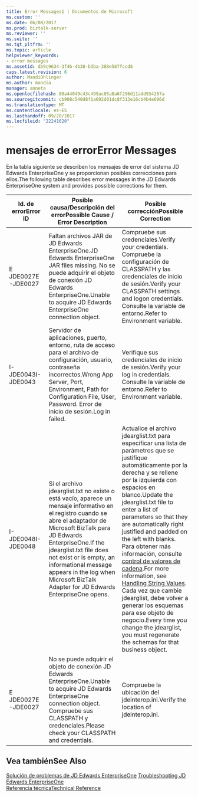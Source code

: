 ```yaml
---
title: Error Messages1 | Documentos de Microsoft
ms.custom: ''
ms.date: 06/08/2017
ms.prod: biztalk-server
ms.reviewer: ''
ms.suite: ''
ms.tgt_pltfrm: ''
ms.topic: article
helpviewer_keywords:
- error messages
ms.assetid: db9c9634-3f4b-4b38-b3ba-388e587fccd8
caps.latest.revision: 6
author: MandiOhlinger
ms.author: mandia
manager: anneta
ms.openlocfilehash: 80a44049c43c499ac05a8a6f296d11add934267a
ms.sourcegitcommit: cb908c540d8f1a692d01dc8f313e16cb4b4e696d
ms.translationtype: MT
ms.contentlocale: es-ES
ms.lasthandoff: 09/20/2017
ms.locfileid: "22241620"
---
```

# <a name="error-messages"></a><span data-ttu-id="05008-102">mensajes de error</span><span class="sxs-lookup"><span data-stu-id="05008-102">Error Messages</span></span>
<span data-ttu-id="05008-103">En la tabla siguiente se describen los mensajes de error del sistema JD Edwards EnterpriseOne y se proporcionan posibles correcciones para ellos.</span><span class="sxs-lookup"><span data-stu-id="05008-103">The following table describes error messages in the JD Edwards EnterpriseOne system and provides possible corrections for them.</span></span>  
  
|<span data-ttu-id="05008-104">Id. de error</span><span class="sxs-lookup"><span data-stu-id="05008-104">Error ID</span></span>|<span data-ttu-id="05008-105">Posible causa/Descripción del error</span><span class="sxs-lookup"><span data-stu-id="05008-105">Possible Cause / Error Description</span></span>|<span data-ttu-id="05008-106">Posible corrección</span><span class="sxs-lookup"><span data-stu-id="05008-106">Possible Correction</span></span>|  
|--------------|-----------------------------------------|-------------------------|  
|<span data-ttu-id="05008-107">E JDE0027</span><span class="sxs-lookup"><span data-stu-id="05008-107">E-JDE0027</span></span>|<span data-ttu-id="05008-108">Faltan archivos JAR de JD Edwards EnterpriseOne.</span><span class="sxs-lookup"><span data-stu-id="05008-108">JD Edwards EnterpriseOne JAR files missing.</span></span> <span data-ttu-id="05008-109">No se puede adquirir el objeto de conexión JD Edwards EnterpriseOne.</span><span class="sxs-lookup"><span data-stu-id="05008-109">Unable to acquire JD Edwards EnterpriseOne connection object.</span></span>|<span data-ttu-id="05008-110">Compruebe sus credenciales.</span><span class="sxs-lookup"><span data-stu-id="05008-110">Verify your credentials.</span></span> <span data-ttu-id="05008-111">Compruebe la configuración de CLASSPATH y las credenciales de inicio de sesión.</span><span class="sxs-lookup"><span data-stu-id="05008-111">Verify your CLASSPATH settings and logon credentials.</span></span> <span data-ttu-id="05008-112">Consulte la variable de entorno.</span><span class="sxs-lookup"><span data-stu-id="05008-112">Refer to Environment variable.</span></span>|  
|<span data-ttu-id="05008-113">I-JDE0043</span><span class="sxs-lookup"><span data-stu-id="05008-113">I-JDE0043</span></span>|<span data-ttu-id="05008-114">Servidor de aplicaciones, puerto, entorno, ruta de acceso para el archivo de configuración, usuario, contraseña incorrectos.</span><span class="sxs-lookup"><span data-stu-id="05008-114">Wrong App Server, Port, Environment, Path for Configuration File, User, Password.</span></span> <span data-ttu-id="05008-115">Error de inicio de sesión.</span><span class="sxs-lookup"><span data-stu-id="05008-115">Log in failed.</span></span>|<span data-ttu-id="05008-116">Verifique sus credenciales de inicio de sesión.</span><span class="sxs-lookup"><span data-stu-id="05008-116">Verify your log in credentials.</span></span> <span data-ttu-id="05008-117">Consulte la variable de entorno.</span><span class="sxs-lookup"><span data-stu-id="05008-117">Refer to Environment variable.</span></span>|  
|<span data-ttu-id="05008-118">I-JDE0048</span><span class="sxs-lookup"><span data-stu-id="05008-118">I-JDE0048</span></span>|<span data-ttu-id="05008-119">Si el archivo jdearglist.txt no existe o está vacío, aparece un mensaje informativo en el registro cuando se abre el adaptador de Microsoft BizTalk para JD Edwards EnterpriseOne.</span><span class="sxs-lookup"><span data-stu-id="05008-119">If the jdearglist.txt file does not exist or is empty, an informational message appears in the log when Microsoft BizTalk Adapter for JD Edwards EnterpriseOne opens.</span></span>|<span data-ttu-id="05008-120">Actualice el archivo jdearglist.txt para especificar una lista de parámetros que se justifique automáticamente por la derecha y se rellene por la izquierda con espacios en blanco.</span><span class="sxs-lookup"><span data-stu-id="05008-120">Update the jdearglist.txt file to enter a list of parameters so that they are automatically right justified and padded on the left with blanks.</span></span> <span data-ttu-id="05008-121">Para obtener más información, consulte [control de valores de cadena](../core/handling-string-values2.md).</span><span class="sxs-lookup"><span data-stu-id="05008-121">For more information, see  [Handling String Values](../core/handling-string-values2.md).</span></span> <span data-ttu-id="05008-122">Cada vez que cambie jdearglist, debe volver a generar los esquemas para ese objeto de negocio.</span><span class="sxs-lookup"><span data-stu-id="05008-122">Every time you change the jdearglist, you must regenerate the schemas for that business object.</span></span>|  
|<span data-ttu-id="05008-123">E JDE0027</span><span class="sxs-lookup"><span data-stu-id="05008-123">E-JDE0027</span></span>|<span data-ttu-id="05008-124">No se puede adquirir el objeto de conexión JD Edwards EnterpriseOne.</span><span class="sxs-lookup"><span data-stu-id="05008-124">Unable to acquire JD Edwards EnterpriseOne connection object.</span></span> <span data-ttu-id="05008-125">Compruebe sus CLASSPATH y credenciales.</span><span class="sxs-lookup"><span data-stu-id="05008-125">Please check your CLASSPATH and credentials.</span></span>|<span data-ttu-id="05008-126">Compruebe la ubicación del jdeinterop.ini.</span><span class="sxs-lookup"><span data-stu-id="05008-126">Verify the location of jdeinterop.ini.</span></span>|  
  
## <a name="see-also"></a><span data-ttu-id="05008-127">Vea también</span><span class="sxs-lookup"><span data-stu-id="05008-127">See Also</span></span>  
 <span data-ttu-id="05008-128">[Solución de problemas de JD Edwards EnterpriseOne](../core/troubleshooting-jd-edwards-enterpriseone.md) </span><span class="sxs-lookup"><span data-stu-id="05008-128">[Troubleshooting JD Edwards EnterpriseOne](../core/troubleshooting-jd-edwards-enterpriseone.md) </span></span>  
 [<span data-ttu-id="05008-129">Referencia técnica</span><span class="sxs-lookup"><span data-stu-id="05008-129">Technical Reference</span></span>](../core/technical-reference6.md)